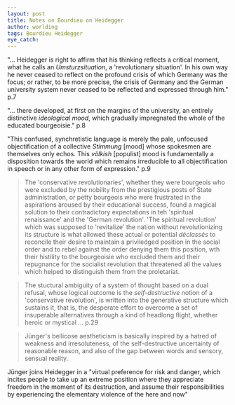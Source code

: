 ```yaml
---
layout: post
title: Notes on Bourdieu on Heidegger
author: worlding
tags: Bourdieu Heidegger
eye_catch:
---
```

"... Heidegger is right to affirm that his thinking reflects a critical moment, what he calls an _Umsturzsituation_, a 'revolutionary situation'. In his own way he never ceased to reflect on the profound crisis of which Germany was the focus; or rather, to be more precise, the crisis of Germany and the German university system never ceased to be reflected and expressed through him." p.7

"... there developed, at first on the margins of the university, an entirely distinctive _ideological mood_, which gradually impregnated the whole of the educated bourgeoisie." p.8

"This confused, synchretistic language is merely the pale, unfocused objectification of a collective _Stimmung_ [mood] whose spokesmen are themselves only echos. This _völkish_ [populist] mood is fundamentally a disposition towards the world which remains irreducible to all objectification in speech or in any other form of expression." p.9


>The 'conservative revolutionaries', whether they were bourgeois who were excluded by the nobility from the prestigious posts of State administration, or petty bourgeois who were frustrated in the aspirations aroused by their educational success, found a magical solution to their contradictory expectations in teh 'spiritual renaissance' and the 'German revolution'. 'The spiritual revolution' which was supposed to 'revitalize' the nation without revolutionizing its structure is what allowed these actual or potential _déclassés_ to reconcile their desire to maintain a priviledged position in the social order and to rebel against the order denying them this position, wth their histility to the bourgeoisie who excluded them and their repugnance for the socialist revolution that threatened all the values which helped to distinguish them from the proletariat.

>The stuctural ambiguity of a system of thought based on a dual refusal, whose logical outcome is the _self-destructive_ notion of a 'conservative revolution', is written into the generative structure which sustains it, that is, the desperate effort to overcome a set of insuperable alternatives through a kind of headlong flight, whether heroic or mystical ... p.29

>Jünger's bellicose aestheticism is basically inspired by a hatred of weakness and irresoluteness, of the self-destructive uncertainty of reasonable reason, and also of the gap between words and sensory, sensual reality.

Jünger joins Heidegger in a "virtual preference for risk and danger, which incites people to take up an extreme position where they appreciate freedom in the moment of its destruction, and assume their responsibilities by experiencing the elementary violence of the here and now"
